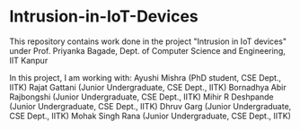 # Intrusion-in-IoT-Devices

This repository contains work done in the project "Intrusion in IoT devices" under Prof. Priyanka Bagade, Dept. of Computer Science and Engineering, IIT Kanpur

In this project, I am working with:
Ayushi Mishra (PhD student, CSE Dept., IITK)
Rajat Gattani (Junior Undergraduate, CSE Dept., IITK)
Bornadhya Abir Rajbongshi (Junior Undergraduate, CSE Dept., IITK)
Mihir R Deshpande (Junior Undergraduate, CSE Dept., IITK)
Dhruv Garg (Junior Undergraduate, CSE Dept., IITK)
Mohak Singh Rana (Junior Undergraduate, CSE Dept., IITK)
